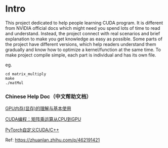# Intro
This project dedicated to help people learning CUDA program. It is different from 
NVIDIA official docs which might need you spend lots of time to read and understand.
Instead, the project connect with real scenarios and brief explanation to make you 
get knowledge as easy as possible. Some parts of the project have different versions, 
which help readers understand them gradually and know how to optimize a kernel/function at the same time.
To make project compile simple, each part is individual and has its own file. 

eg. 
```
cd matrix_multiply 
make
./matMul
```

### Chinese Help Doc（中文帮助文档）
[GPU内存(显存)的理解与基本使用](https://zhuanlan.zhihu.com/p/462191421)

[CUDA编程：矩阵乘运算从CPU到GPU](https://zhuanlan.zhihu.com/p/573271688)

[PyTorch自定义CUDA/C++](https://zhuanlan.zhihu.com/p/579395211)

Ref: https://zhuanlan.zhihu.com/p/462191421
